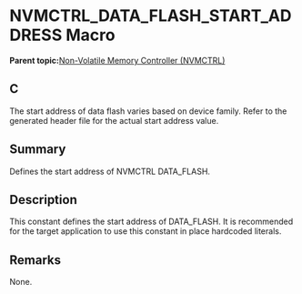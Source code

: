 # NVMCTRL\_DATA\_FLASH\_START\_ADDRESS Macro

**Parent topic:**[Non-Volatile Memory Controller \(NVMCTRL\)](GUID-A30BB89B-1FD8-4F1A-B3AC-83992F5EFDFF.md)

## C

The start address of data flash varies based on device family. Refer to the generated header file for the actual start address value.

## Summary

Defines the start address of NVMCTRL DATA\_FLASH.

## Description

This constant defines the start address of DATA\_FLASH. It is recommended for the target application to use this constant in place hardcoded literals.

## Remarks

None.


